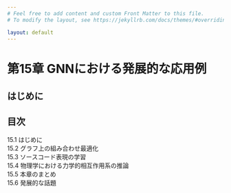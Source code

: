 ```yaml
---
# Feel free to add content and custom Front Matter to this file.
# To modify the layout, see https://jekyllrb.com/docs/themes/#overriding-theme-defaults

layout: default
---
```

<h1>第15章 GNNにおける発展的な応用例</h1>

<h2>はじめに</h2>

<h2>目次</h2>
<ul style="list-style-type: none; padding-left:0;">
  <li>15.1 はじめに</li>
  <li>15.2 グラフ上の組み合わせ最適化</li>
  <li>15.3 ソースコード表現の学習</li>
  <li>15.4 物理学における力学的相互作用系の推論</li>
  <li>15.5 本章のまとめ</li>
  <li>15.6 発展的な話題</li>
</ul>
